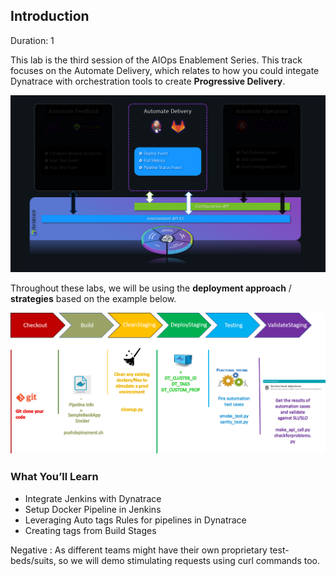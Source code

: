 ## Introduction
Duration: 1

This lab is the third session of the AIOps Enablement Series. This track focuses on the Automate Delivery, which relates to how you could integate Dynatrace with orchestration tools to create **Progressive Delivery**.

![Integration-overview](../../../assets/images/overview-autofeeddelivery.png)

Throughout these labs, we will be using the **deployment approach** / **strategies** based on the example below.

![Integration-strategies](../../../assets/images/Intro-sample-deployment-strategies.png)

### What You’ll Learn
- Integrate Jenkins with Dynatrace
- Setup Docker Pipeline in Jenkins
- Leveraging Auto tags Rules for pipelines in Dynatrace
- Creating tags from Build Stages

Negative
: As different teams might have their own proprietary test-beds/suits, so we will demo stimulating requests using curl commands too.

<!-- ------------------------ -->
